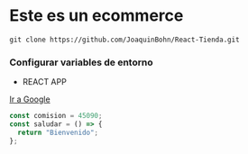 # Este es un ecommerce

```
git clone https://github.com/JoaquinBohn/React-Tienda.git
```

### Configurar variables de entorno

- REACT APP

[Ir a Google](https://www.google.com/)

```javascript
const comision = 45090;
const saludar = () => {
  return "Bienvenido";
};
```
